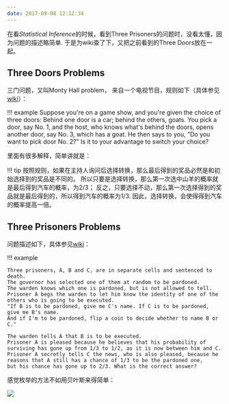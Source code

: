 ```yaml
---
date: 2017-09-08 12:12:34
---
```



在看*Statistical Inference*的时候，看到Three Prisoners的问题时，没看太懂，因为问题的描述略简单.
于是为wiki查了下，又把之前看到的Three Doors放在一起。


## Three Doors Problems

三门问题，又叫Monty Hall problem， 来自一个电视节目，规则如下（具体参见[wiki](https://en.wikipedia.org/wiki/Monty_Hall_problem)）：

!!! example
    Suppose you're on a game show, and you're given the choice of three doors: Behind one door is a car;
    behind the others, goats. You pick a door, say No. 1, and the host, who knows what's behind the doors,
    opens another door, say No. 3, which has a goat. He then says to you, "Do you want to pick door No. 2?"
    Is it to your advantage to switch your choice?

里面有很多解释，简单讲就是：

!!! tip
    按照规则，如果在主持人询问后选择转换，那么最后得到的奖品必然是和初始选择到的奖品是不同的。
    所以只要是选择转换，那么第一次选中山羊的概率就是最后得到汽车的概率，为2/3；
    反之，只要选择不动，那么第一次选择得到的奖品就是最后得到的，所以得到汽车的概率为1/3.
    因此，选择转换，会使得得到汽车的概率提高一倍。

## Three Prisoners Problems


问题描述如下，具体参见[wiki](https://en.wikipedia.org/wiki/Three_Prisoners_problem)：

!!! example

    Three prisoners, A, B and C, are in separate cells and sentenced to death.
    The governor has selected one of them at random to be pardoned.
    The warden knows which one is pardoned, but is not allowed to tell.
    Prisoner A begs the warden to let him know the identity of one of the others who is going to be executed.
    "If B is to be pardoned, give me C's name. If C is to be pardoned, give me B's name.
    And if I'm to be pardoned, flip a coin to decide whether to name B or C."

    The warden tells A that B is to be executed.
    Prisoner A is pleased because he believes that his probability of surviving has gone up from 1/3 to 1/2, as it is now between him and C.
    Prisoner A secretly tells C the news, who is also pleased, because he reasons that A still has a chance of 1/3 to be the pardoned one,
    but his chance has gone up to 2/3. What is the correct answer?


感觉枚举的方法不如用贝叶斯来得简单：

![](http://datahonor-1252464519.costj.myqcloud.com/201708/Screenshot%20from%202017-09-08%2012-25-24.png)







